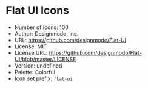# Flat UI Icons

- Number of icons: 100
- Author: Designmodo, Inc.
- URL: https://github.com/designmodo/Flat-UI
- License: MIT
- License URL: https://github.com/designmodo/Flat-UI/blob/master/LICENSE
- Version: undefined
- Palette: Colorful
- Icon set prefix: `flat-ui`
